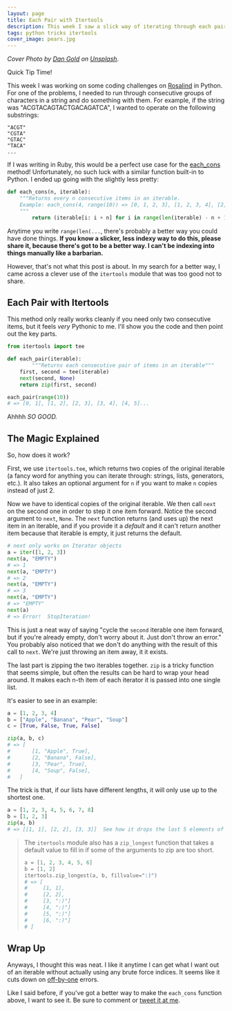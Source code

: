 ```yaml
---
layout: page
title: Each Pair with Itertools
description: This week I saw a slick way of iterating through each pair of items in a list in Python and wanted to share it.
tags: python tricks itertools
cover_image: pears.jpg
---
```


*Cover Photo by [Dan Gold](https://unsplash.com/photos/hXaHghBkEMQ?utm_source=unsplash&utm_medium=referral&utm_content=creditCopyText) on [Unsplash](https://unsplash.com/search/photos/pears?utm_source=unsplash&utm_medium=referral&utm_content=creditCopyText)*.

Quick Tip Time!

This week I was working on some coding challenges on [Rosalind](http://rosalind.info) in Python.  For one of the problems, I needed to run through consecutive groups of characters in a string and do something with them.  For example, if the string was "ACGTACAGTACTGACAGATCA", I wanted to operate on the following substrings:

```text
"ACGT"
"CGTA"
"GTAC"
"TACA"
...
```

If I was writing in Ruby, this would be a perfect use case for the [each_cons](https://ruby-doc.org/core-2.5.1/Enumerable.html#method-i-each_cons) method!  Unfortunately, no such luck with a similar function built-in to Python.  I ended up going with the slightly less pretty:

```python
def each_cons(n, iterable):
  	"""Returns every n consecutive items in an iterable.
  	Example: each_cons(4, range(10)) => [0, 1, 2, 3], [1, 2, 3, 4], [2, 3, 4, 5]...
  	"""
		return (iterable[i: i + n] for i in range(len(iterable) - n + 1))
```

Anytime you write `range(len(...`, there's probably a better way you could have done things.  **If you know a slicker, less indexy way to do this, please share it, because there's got to be a better way.  I can't be indexing into things manually like a barbarian.**

However, that's not what this post is about.  In my search for a better way, I came across a clever use of the `itertools` module that was too good not to share.

## Each Pair with Itertools

This method only really works cleanly if you need only two consecutive items, but it feels *very* Pythonic to me.  I'll show you the code and then point out the key parts.

```python
from itertools import tee

def each_pair(iterable):
		"""Returns each consecutive pair of items in an iterable"""
    first, second = tee(iterable)
    next(second, None)
    return zip(first, second)

each_pair(range(10))
# => [0, 1], [1, 2], [2, 3], [3, 4], [4, 5]...
```

Ahhhh *SO GOOD.*

## The Magic Explained

So, how does it work?

First, we use `itertools.tee`, which returns two copies of the original iterable (a fancy word for anything you can iterate through: strings, lists, generators, etc.).  It also takes an optional argument for `n` if you want to make `n` copies instead of just 2.

Now we have to identical copies of the original iterable.  We then call `next` on the second one in order to step it one item forward.  Notice the second argument to `next`, `None`.  The `next` function returns (and uses up) the next item in an iterable, and if you provide it a *default* and it can't return another item because that iterable is empty, it just returns the default.  

```python
# next only works on Iterator objects
a = iter([1, 2, 3])
next(a, "EMPTY")
# => 1
next(a, "EMPTY")
# => 2
next(a, "EMPTY")
# => 3
next(a, "EMPTY")
# => "EMPTY"
next(a)
# => Error!  StopIteration!
```

This is just a neat way of saying "cycle the `second` iterable one item forward, but if you're already empty, don't worry about it.  Just don't throw an error."  You probably also noticed that we don't do anything with the result of this call to `next`.  We're just throwing an item away, it it exists.

The last part is zipping the two iterables together.  `zip` is a tricky function that seems simple, but often the results can be hard to wrap your head around.  It makes each n-th item of each iterator it is passed into one single list.

It's  easier to see in an example:

```python
a = [1, 2, 3, 4]
b = ["Apple", "Banana", "Pear", "Soup"]
c = [True, False, True, False]

zip(a, b, c)
# => [
#		[1, "Apple", True],
#		[2, "Banana", False],
#		[3, "Pear", True],
#		[4, "Soup", False],
#	]
```

The trick is that, if our lists have different lengths, it will only use up to the shortest one.

```python
a = [1, 2, 3, 4, 5, 6, 7, 8]
b = [1, 2, 3]
zip(a, b)
# => [[1, 1], [2, 2], [3, 3]]  See how it drops the last 5 elements of 'a'?
```

> The `itertools` module also has a `zip_longest` function that takes a default value to fill in if some of the arguments to zip are too short.
>
> ```python
> a = [1, 2, 3, 4, 5, 6]
> b = [1, 2]
> itertools.zip_longest(a, b, fillvalue=":)")
> # => [
> # 	[1, 1],
> # 	[2, 2],
> # 	[3, ":)"]
> # 	[4, ":)"]
> # 	[5, ":)"]
> # 	[6, ":)"]
> # ]
> ```



## Wrap Up

Anyways, I thought this was neat.  I like it anytime I can get what I want out of an iterable without actually using any brute force indices.  It seems like it cuts down on [off-by-one](https://twitter.com/codinghorror/status/506010907021828096?lang=en) errors.

Like I said before, if you've got a better way to make the `each_cons` function above, I want to see it.  Be sure to comment or [tweet it at me](https://twitter.com/paytastic/).